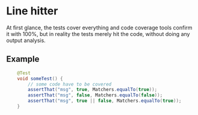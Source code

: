 # Line hitter
At first glance, the tests cover everything and code coverage tools confirm it with 100%, but in reality the tests merely hit the code, without doing any output analysis.

## Example
```java
    @Test
    void someTest() {
        // some code have to be covered
        assertThat("msg", true, Matchers.equalTo(true));
        assertThat("msg", false, Matchers.equalTo(false));
        assertThat("msg", true || false, Matchers.equalTo(true));
    }
```

